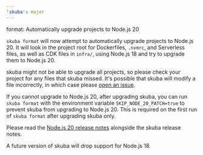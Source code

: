 ```yaml
---
'skuba': major
---
```


format: Automatically upgrade projects to Node.js 20

`skuba format` will now attempt to automatically upgrade projects to Node.js 20.
It will look in the project root for Dockerfiles, `.nvmrc`, and Serverless files,
as well as CDK files in `infra/`, using Node.js 18 and try to upgrade them to Node.js 20.

skuba might not be able to upgrade all projects, so please check your project for any files that skuba missed. It's
possible that skuba will modify a file incorrectly, in which case please
[open an issue](https://github.com/seek-oss/skuba/issues/new).

If you cannot upgrade to Node.js 20, after upgrading skuba, you can run `skuba format` with the environment variable
`SKIP_NODE_20_PATCH=true` to prevent skuba from upgrading to Node.js 20.
This is required on the first run of `skuba format` after upgrading skuba only.

Please read the [Node.js 20 release notes](https://nodejs.org/en/blog/announcements/v20-release-announce) alongside the
skuba release notes.

A future version of skuba will drop support for Node.js 18.
